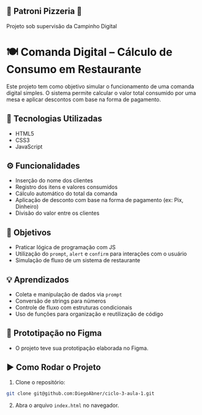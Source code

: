  ## 🍕 Patroni Pizzeria 🍕
Projeto sob supervisão da Campinho Digital

# 🍽️ Comanda Digital – Cálculo de Consumo em Restaurante

Este projeto tem como objetivo simular o funcionamento de uma comanda digital simples. O sistema permite calcular o valor total consumido por uma mesa e aplicar descontos com base na forma de pagamento.

## 🚀 Tecnologias Utilizadas

- HTML5
- CSS3
- JavaScript

## ⚙️ Funcionalidades

- Inserção do nome dos clientes
- Registro dos itens e valores consumidos
- Cálculo automático do total da comanda
- Aplicação de desconto com base na forma de pagamento (ex: Pix, Dinheiro)
- Divisão do valor entre os clientes

## 🎯 Objetivos

- Praticar lógica de programação com JS
- Utilização do `prompt`, `alert` e `confirm` para interações com o usuário
- Simulação de fluxo de um sistema de restaurante

## 💡 Aprendizados

- Coleta e manipulação de dados via `prompt`
- Conversão de strings para números
- Controle de fluxo com estruturas condicionais
- Uso de funções para organização e reutilização de código


## 🎨 Prototipação no Figma
 - O projeto teve sua prototipação elaborada no Figma. 

 

## ▶️ Como Rodar o Projeto

1. Clone o repositório:
```bash
git clone git@github.com:DiegoAbner/ciclo-3-aula-1.git
```

2. Abra o arquivo `index.html` no navegador.
